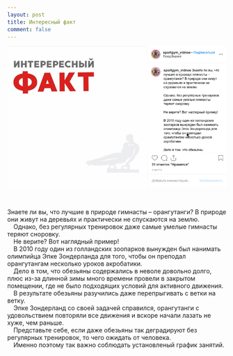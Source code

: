 ```yaml
---
layout: post
title: Интересный факт
comment: false
---
```

![Текст поста]( /sample/i/fact.png)

⠀

Знаете ли вы, что лучшие в природе гимнасты – орангутанги? В природе они живут на деревьях и практически не спускаются на землю.  
⠀
Однако, без регулярных тренировок даже самые умелые гимнасты теряют сноровку.  
⠀
Не верите? Вот наглядный пример!  
⠀
В 2010 году один из голландских зоопарков вынужден был нанимать олимпийца Эпке Зондерланда для того, чтобы он преподал орангутангам несколько уроков акробатики.  
⠀
Дело в том, что обезьяны содержались в неволе довольно долго, плюс из-за длинной зимы много времени провели в закрытом помещении, где не было подходящих условий для активного движения.  
⠀
В результате обезьяны разучились даже перепрыгивать с ветки на ветку.  
⠀
Эпке Зондерланд со своей задачей справился, орангутанги с удовольствием повторяли все движения и вскоре начали лазать не хуже, чем раньше.  
⠀
Представьте себе, если даже обезьяны так деградируют без регулярных тренировок, то чего ожидать от человека.  
⠀
Именно поэтому так важно соблюдать установленый график занятий.  

